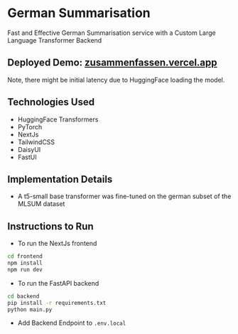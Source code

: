 # German Summarisation

Fast and Effective German Summarisation service with a Custom Large Language Transformer Backend

## Deployed Demo: [zusammenfassen.vercel.app](https://zusammenfassen.vercel.app/)
Note, there might be initial latency due to HuggingFace loading the model.

## Technologies Used
- HuggingFace Transformers
- PyTorch
- NextJs
- TailwindCSS
- DaisyUI
- FastUI

## Implementation Details

- A t5-small base transformer was fine-tuned on the german subset of the MLSUM dataset


## Instructions to Run 
- To run the NextJs frontend
```bash
cd frontend
npm install
npm run dev
```

- To run the FastAPI backend
```bash
cd backend
pip install -r requirements.txt
python main.py
```

- Add Backend Endpoint to `.env.local`

